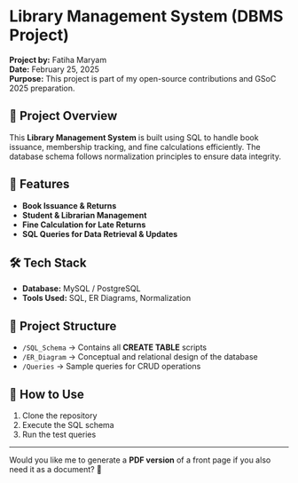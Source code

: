 
# Library Management System (DBMS Project)

**Project by:** Fatiha Maryam  
**Date:** February 25, 2025  
**Purpose:** This project is part of my open-source contributions and GSoC 2025 preparation.  

## 📌 Project Overview
This **Library Management System** is built using SQL to handle book issuance, membership tracking, and fine calculations efficiently. The database schema follows normalization principles to ensure data integrity.

## 🚀 Features
- **Book Issuance & Returns**
- **Student & Librarian Management**
- **Fine Calculation for Late Returns**
- **SQL Queries for Data Retrieval & Updates**

## 🛠️ Tech Stack
- **Database:** MySQL / PostgreSQL  
- **Tools Used:** SQL, ER Diagrams, Normalization  

## 📂 Project Structure
- `/SQL_Schema` → Contains all **CREATE TABLE** scripts  
- `/ER_Diagram` → Conceptual and relational design of the database  
- `/Queries` → Sample queries for CRUD operations  

## 🔗 How to Use
1. Clone the repository  
2. Execute the SQL schema  
3. Run the test queries  

---

Would you like me to generate a **PDF version** of a front page if you also need it as a document? 🚀

